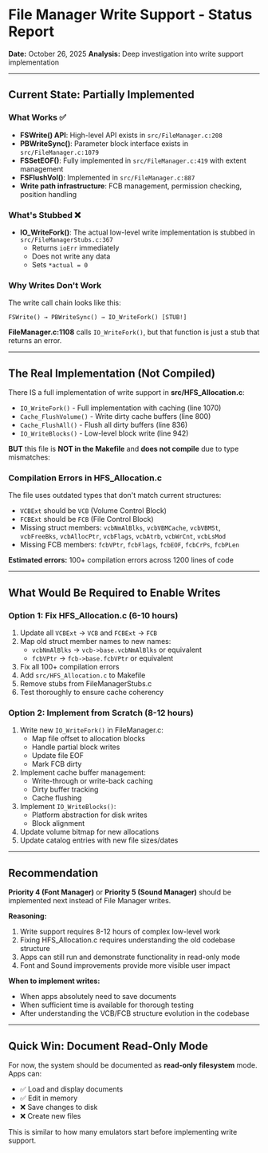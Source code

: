 # File Manager Write Support - Status Report

**Date:** October 26, 2025
**Analysis:** Deep investigation into write support implementation

---

## Current State: Partially Implemented

### What Works ✅
- **FSWrite() API**: High-level API exists in `src/FileManager.c:208`
- **PBWriteSync()**: Parameter block interface exists in `src/FileManager.c:1079`
- **FSSetEOF()**: Fully implemented in `src/FileManager.c:419` with extent management
- **FSFlushVol()**: Implemented in `src/FileManager.c:887`
- **Write path infrastructure**: FCB management, permission checking, position handling

### What's Stubbed ❌
- **IO_WriteFork()**: The actual low-level write implementation is stubbed in `src/FileManagerStubs.c:367`
  - Returns `ioErr` immediately
  - Does not write any data
  - Sets `*actual = 0`

### Why Writes Don't Work

The write call chain looks like this:
```
FSWrite() → PBWriteSync() → IO_WriteFork() [STUB!]
```

**FileManager.c:1108** calls `IO_WriteFork()`, but that function is just a stub that returns an error.

---

## The Real Implementation (Not Compiled)

There IS a full implementation of write support in **src/HFS_Allocation.c**:

- `IO_WriteFork()` - Full implementation with caching (line 1070)
- `Cache_FlushVolume()` - Write dirty cache buffers (line 800)
- `Cache_FlushAll()` - Flush all dirty buffers (line 836)
- `IO_WriteBlocks()` - Low-level block write (line 942)

**BUT** this file is **NOT in the Makefile** and **does not compile** due to type mismatches:

### Compilation Errors in HFS_Allocation.c

The file uses outdated types that don't match current structures:
- `VCBExt` should be `VCB` (Volume Control Block)
- `FCBExt` should be `FCB` (File Control Block)
- Missing struct members: `vcbNmAlBlks`, `vcbVBMCache`, `vcbVBMSt`, `vcbFreeBks`, `vcbAllocPtr`, `vcbFlags`, `vcbAtrb`, `vcbWrCnt`, `vcbLsMod`
- Missing FCB members: `fcbVPtr`, `fcbFlags`, `fcbEOF`, `fcbCrPs`, `fcbPLen`

**Estimated errors:** 100+ compilation errors across 1200 lines of code

---

## What Would Be Required to Enable Writes

### Option 1: Fix HFS_Allocation.c (6-10 hours)
1. Update all `VCBExt` → `VCB` and `FCBExt` → `FCB`
2. Map old struct member names to new names:
   - `vcbNmAlBlks` → `vcb->base.vcbNmAlBlks` or equivalent
   - `fcbVPtr` → `fcb->base.fcbVPtr` or equivalent
3. Fix all 100+ compilation errors
4. Add `src/HFS_Allocation.c` to Makefile
5. Remove stubs from FileManagerStubs.c
6. Test thoroughly to ensure cache coherency

### Option 2: Implement from Scratch (8-12 hours)
1. Write new `IO_WriteFork()` in FileManager.c:
   - Map file offset to allocation blocks
   - Handle partial block writes
   - Update file EOF
   - Mark FCB dirty
2. Implement cache buffer management:
   - Write-through or write-back caching
   - Dirty buffer tracking
   - Cache flushing
3. Implement `IO_WriteBlocks()`:
   - Platform abstraction for disk writes
   - Block alignment
4. Update volume bitmap for new allocations
5. Update catalog entries with new file sizes/dates

---

## Recommendation

**Priority 4 (Font Manager)** or **Priority 5 (Sound Manager)** should be implemented next instead of File Manager writes.

**Reasoning:**
1. Write support requires 8-12 hours of complex low-level work
2. Fixing HFS_Allocation.c requires understanding the old codebase structure
3. Apps can still run and demonstrate functionality in read-only mode
4. Font and Sound improvements provide more visible user impact

**When to implement writes:**
- When apps absolutely need to save documents
- When sufficient time is available for thorough testing
- After understanding the VCB/FCB structure evolution in the codebase

---

## Quick Win: Document Read-Only Mode

For now, the system should be documented as **read-only filesystem** mode. Apps can:
- ✅ Load and display documents
- ✅ Edit in memory
- ❌ Save changes to disk
- ❌ Create new files

This is similar to how many emulators start before implementing write support.
